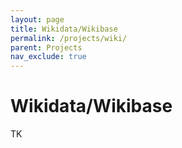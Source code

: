 ```yaml
---
layout: page
title: Wikidata/Wikibase
permalink: /projects/wiki/
parent: Projects
nav_exclude: true
---
```


# Wikidata/Wikibase
TK